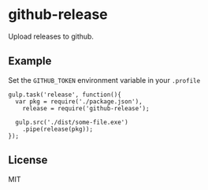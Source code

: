 # github-release

Upload releases to github.


## Example

Set the `GITHUB_TOKEN` environment variable in your `.profile`

```
gulp.task('release', function(){
  var pkg = require('./package.json'),
    release = require('github-release');

  gulp.src('./dist/some-file.exe')
    .pipe(release(pkg));
});
```

## License

MIT
